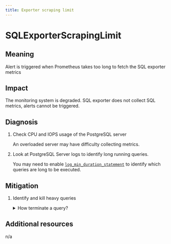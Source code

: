 ```yaml
---
title: Exporter scraping limit
---
```


# SQLExporterScrapingLimit

## Meaning

Alert is triggered when Prometheus takes too long to fetch the SQL exporter metrics

## Impact

The monitoring system is degraded. SQL exporter does not collect SQL metrics, alerts cannot be triggered.

## Diagnosis

1. Check CPU and IOPS usage of the PostgreSQL server

    An overloaded server may have difficulty collecting metrics.

2. Look at PostgreSQL Server logs to identify long running queries.

    You may need to enable [`log_min_duration_statement`](https://www.postgresql.org/docs/current/runtime-config-logging.html#GUC-LOG-MIN-DURATION-STATEMENT) to identify which queries are long to be executed.

## Mitigation

1. Identify and kill heavy queries

    <details>
    <summary>How terminate a query?</summary>

    {{% sql "sql/terminate_backend.sql" %}}

    </details>

## Additional resources

n/a
